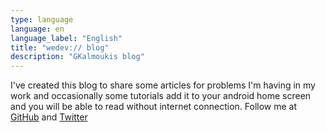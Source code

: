```yaml
---
type: language
language: en
language_label: "English"
title: "wedev:// blog"
description: "GKalmoukis blog"
---
```


I've created this blog to share some articles for problems I'm having in my work and occasionally some tutorials add it to your android home screen and you will be able to read without internet connection. Follow me at [GitHub](https://github.com/gkalmoukis) and [Twitter](https://twitter.com/giokalm)